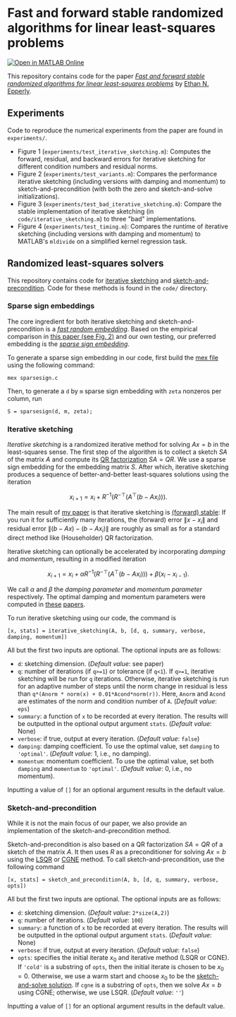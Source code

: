 # Fast and forward stable randomized algorithms for linear least-squares problems

[![Open in MATLAB Online](https://www.mathworks.com/images/responsive/global/open-in-matlab-online.svg)](https://matlab.mathworks.com/open/github/v1?repo=eepperly/Randomized-Least-Squares-Solvers)

This repository contains code for the paper [_Fast and forward stable randomized algorithms for linear least-squares problems_](https://arxiv.org/abs/2311.04362) by [Ethan N. Epperly](https://www.ethanepperly.com).

## Experiments 

Code to reproduce the numerical experiments from the paper are found in `experiments/`. 

- Figure 1 (`experiments/test_iterative_sketching.m`): Computes the forward, residual, and backward errors for iterative sketching for different condition numbers and residual norms.
- Figure 2 (`experiments/test_variants.m`): Compares the performance iterative sketching (including versions with damping and momentum) to sketch-and-precondition (with both the zero and sketch-and-solve initializations).
- Figure 3 (`experiments/test_bad_iterative_sketching.m`): Compare the stable implementation of iterative sketching (in `code/iterative_sketching.m`) to three "bad" implementations.
- Figure 4 (`experiments/test_timing.m`): Compares the runtime of iterative sketching (including versions with damping and momentum) to MATLAB's `mldivide` on a simplified kernel regression task.

## Randomized least-squares solvers

This repository contains code for [iterative sketching](https://ar5iv.labs.arxiv.org/html/2002.01387#S10.SS4) and [sketch-and-precondition](https://ar5iv.labs.arxiv.org/html/2002.01387#S10.SS5).
Code for these methods is found in the `code/` directory.

### Sparse sign embeddings

The core ingredient for both iterative sketching and sketch-and-precondition is a [_fast random embedding_](https://ar5iv.labs.arxiv.org/html/2002.01387#S9).
Based on the empirical comparison in [this paper (see Fig. 2)](https://arxiv.org/abs/2104.05877) and our own testing, our preferred embedding is the [_sparse sign embedding_](https://ar5iv.labs.arxiv.org/html/2002.01387#S9.SS2).

To generate a sparse sign embedding in our code, first build the [mex file](https://www.mathworks.com/help/matlab/ref/mex.html) using the following command:

```
mex sparsesign.c
```

Then, to generate a `d` by `m` sparse sign embedding with `zeta` nonzeros per column, run

```
S = sparsesign(d, m, zeta);
```

### Iterative sketching

_Iterative sketching_ is a randomized iterative method for solving $Ax = b$ in the least-squares sense.
The first step of the algorithm is to collect a sketch $SA$ of the matrix $A$ and compute its [QR factorization](https://en.m.wikipedia.org/wiki/QR_decomposition) $SA = QR$.
We use a sparse sign embedding for the embedding matrix $S$.
After which, iterative sketching produces a sequence of better-and-better least-squares solutions using the iteration

$$
x_{i+1} = x_i + R^{-1} ( R^{-\top} (A^\top(b - Ax_i))).
$$

The main result of [my paper](https://arxiv.org/abs/2311.04362) is that iterative sketching is [(forward) stable](https://nhigham.com/2020/08/04/what-is-numerical-stability/): If you run it for sufficiently many iterations, the (forward) error $\lVert x - x_i \rVert$ and residual error $\lVert (b-Ax) - (b-Ax_i) \rVert$ are roughly as small as for a standard direct method like (Householder) QR factorization.

Iterative sketching can optionally be accelerated by incorporating _damping_ and _momentum_, resulting in a modified iteration

$$
x_{i+1} = x_i + \alpha R^{-1} ( R^{-\top} (A^\top(b - Ax_i))) + \beta (x_i - x_{i-1}).
$$

We call $\alpha$ and $\beta$ the _damping parameter_ and _momentum parameter_ respectively.
The optimal damping and momentum parameters were computed in [these](https://web.stanford.edu/~pilanci/papers/IHSMomentum18.pdf) [papers](https://arxiv.org/abs/1911.02675).

To run iterative sketching using our code, the command is

```
[x, stats] = iterative_sketching(A, b, [d, q, summary, verbose, damping, momentum])
```

All but the first two inputs are optional.
The optional inputs are as follows:

- `d`: sketching dimension. (_Default value_: see paper)
- `q`: number of iterations (if `q>=1`) or tolerance (if `q<1`). If `q>=1`, iterative sketching will be run for `q` iterations. Otherwise, iterative sketching is run for an adaptive number of steps until the norm change in residual is less than `q*(Anorm * norm(x) + 0.01*Acond*norm(r))`. Here, `Anorm` and `Acond` are estimates of the norm and condition number of `A`. (_Default value_: `eps`)
- `summary`: a function of `x` to be recorded at every iteration. The results will be outputted in the optional output argument `stats`. (_Default value_: None)
- `verbose`: if true, output at every iteration. (_Default value_: `false`)
- `damping`: damping coefficient. To use the optimal value, set `damping` to `'optimal'`. (_Default value_: 1, i.e., no damping).
- `momentum`: momentum coefficient. To use the optimal value, set both `damping` and `momentum` to `'optimal'`. (_Default value_: 0, i.e., no momentum).

Inputting a value of `[]` for an optional argument results in the default value.

### Sketch-and-precondition

While it is not the main focus of our paper, we also provide an implementation of the sketch-and-precondition method.

Sketch-and-precondition is also based on a QR factorization $SA = QR$ of a sketch of the matrix $A$.
It then uses $R$ as a preconditioner for solving $Ax = b$ using the [LSQR](https://stanford.edu/group/SOL/software/lsqr/lsqr-toms82a.pdf) or [CGNE](https://en.wikipedia.org/wiki/Conjugate_gradient_method#Conjugate_gradient_on_the_normal_equations) method.
To call sketch-and-precondition, use the following command

```
[x, stats] = sketch_and_precondition(A, b, [d, q, summary, verbose, opts])
```

All but the first two inputs are optional.
The optional inputs are as follows:

- `d`: sketching dimension. (_Default value_: `2*size(A,2)`)
- `q`: number of iterations. (_Default value_: `100`)
- `summary`: a function of `x` to be recorded at every iteration. The results will be outputted in the optional output argument `stats`. (_Default value_: None)
- `verbose`: if true, output at every iteration. (_Default value_: `false`)
- `opts`: specifies the initial iterate $x_0$ and iterative method (LSQR or CGNE). If `'cold'` is a substring of `opts`, then the initial iterate is chosen to be $x_0 = 0$. Otherwise, we use a warm start and choose $x_0$ to be the [sketch-and-solve solution](https://ar5iv.labs.arxiv.org/html/2002.01387#S10.SS3). If `cgne` is a substring of `opts`, then we solve $Ax = b$ using CGNE; otherwise, we use LSQR. (_Default value_: `''`)

Inputting a value of `[]` for an optional argument results in the default value.